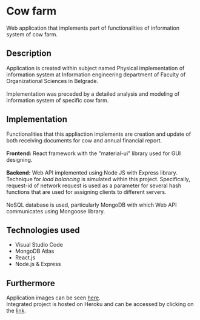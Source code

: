 # Cow farm
Web application that implements part of functionalities of information system of cow farm.

## Description
Application is created within subject named Physical implementation of information system at Information engineering department of Faculty of Organizational Sciences in Belgrade. <br/><br/>
Implementation was preceded by a detailed analysis and modeling of information system of specific cow farm.

## Implementation
Functionalities that this appliaction implements are creation and update of both receiving documents for cow and annual financial report.<br/><br/>
**Frontend:** React framework with the "material-ui" library used for GUI designing.<br/><br/>
**Backend:** Web API implemented using Node JS with Express library. <br/>Technique for *load balancing* is simulated within this project. Specifically, request-id of network request is used as a parameter for several hash functions that are used for assigning clients to different servers.<br/><br/>
NoSQL database is used, particularly MongoDB with which Web API communicates using Mongoose library.

## Technologies used
<ul>
  <li>Visual Studio Code</li>
  <li>MongoDB Atlas</li>
  <li>React.js</li>
  <li>Node.js & Express</li>  
</ul>

## Furthermore
Application images can be seen [here](Slike_aplikacije/). <br/>
Integrated project is hosted on Heroku and can be accessed by clicking on the [link](https://cow-farm.herokuapp.com/izvestaj).
